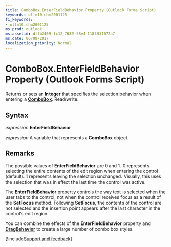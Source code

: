 ```yaml
---
title: ComboBox.EnterFieldBehavior Property (Outlook Forms Script)
keywords: olfm10.chm2001125
f1_keywords:
- olfm10.chm2001125
ms.prod: outlook
ms.assetid: dffb2409-fc12-7632-58e4-118f331072a7
ms.date: 06/08/2017
localization_priority: Normal
---
```



# ComboBox.EnterFieldBehavior Property (Outlook Forms Script)

Returns or sets an **Integer** that specifies the selection behavior when entering a **[ComboBox](Outlook.combobox.md)**. Read/write.


## Syntax

_expression_.**EnterFieldBehavior**

_expression_ A variable that represents a **ComboBox** object.


## Remarks

The possible values of  **EnterFieldBehavior** are 0 and 1. 0 represents selecting the entire contents of the edit region when entering the control (default). 1 represents leaving the selection unchanged. Visually, this uses the selection that was in effect the last time the control was active.

The **EnterFieldBehavior** property controls the way text is selected when the user tabs to the control, not when the control receives focus as a result of the **SetFocus** method. Following **SetFocus**, the contents of the control are not selected and the insertion point appears after the last character in the control's edit region.

You can combine the effects of the  **EnterFieldBehavior** property and **[DragBehavior](Outlook.OlkComboBox.DragBehavior.md)** to create a large number of combo box styles.

[!include[Support and feedback](~/includes/feedback-boilerplate.md)]
